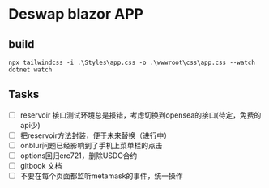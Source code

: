 # Deswap blazor APP


## build

```shell
npx tailwindcss -i .\Styles\app.css -o .\wwwroot\css\app.css --watch
dotnet watch
```

## Tasks

- [ ] reservoir 接口测试环境总是报错，考虑切换到opensea的接口(待定，免费的api少)
- [ ] 把reservoir方法封装，便于未来替换（进行中）
- [ ] onblur问题已经影响到了手机上菜单栏的点击
- [ ] options回归erc721，删除USDC合约
- [ ] gitbook 文档
- [ ] 不要在每个页面都监听metamask的事件，统一操作

